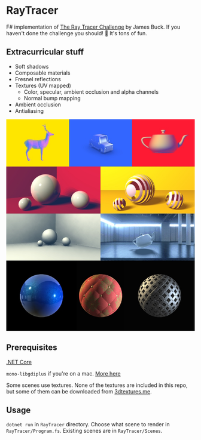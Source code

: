 # RayTracer

F# implementation of [The Ray Tracer Challenge](https://pragprog.com/book/jbtracer/the-ray-tracer-challenge) by James Buck. If you haven't done the challenge you should! 🚀 It's tons of fun.

## Extracurricular stuff

- Soft shadows
- Composable materials
- Fresnel reflections
- Textures (UV mapped)
  - Color, specular, ambient occlusion and alpha channels
  - Normal bump mapping
- Ambient occlusion
- Antialiasing

![Sample renders](cover.jpg)

## Prerequisites

[.NET Core](https://dotnet.microsoft.com/download)

`mono-libgdiplus` if you're on a mac. [More here](https://medium.com/@hudsonmendes/solved-system-drawing-netcore-on-mac-gdiplus-exception-c455ab3655a2)

Some scenes use textures. None of the textures are included in this repo, but some of them can be downloaded from [3dtextures.me](https://3dtextures.me/).

## Usage

`dotnet run` in `RayTracer` directory.
Choose what scene to render in `RayTracer/Program.fs`. Existing scenes are in `RayTracer/Scenes`.
